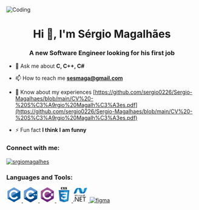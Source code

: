 <div display="inline-block">
  <img align="center" alt="Coding" width="400" src="https://i.pinimg.com/originals/4e/9e/1f/4e9e1f5a41b738e3066d135da871a46c.gif" >
</div>
<h1 align="center">Hi 👋, I'm Sérgio Magalhães</h1>
<h3 align="center">A new Software Engineer looking for his first job</h3>

- 💬 Ask me about **C, C++, C#**

- 📫 How to reach me **sesmaga@gmail.com**

- 📄 Know about my experiences [https://github.com/sergio0226/Sergio-Magalhaes/blob/main/CV%20-%20S%C3%A9rgio%20Magalh%C3%A3es.pdf](https://github.com/sergio0226/Sergio-Magalhaes/blob/main/CV%20-%20S%C3%A9rgio%20Magalh%C3%A3es.pdf)

- ⚡ Fun fact **I think I am funny**

<h3 align="left">Connect with me:</h3>
<p align="left">
<a href="https://kaggle.com/srgiomagalhes" target="blank"><img align="center" src="https://raw.githubusercontent.com/rahuldkjain/github-profile-readme-generator/master/src/images/icons/Social/kaggle.svg" alt="srgiomagalhes" height="30" width="40" /></a>
</p>

<h3 align="left">Languages and Tools:</h3>
<p align="left"> <a href="https://www.cprogramming.com/" target="_blank" rel="noreferrer"> <img src="https://raw.githubusercontent.com/devicons/devicon/master/icons/c/c-original.svg" alt="c" width="40" height="40"/> </a> <a href="https://www.w3schools.com/cpp/" target="_blank" rel="noreferrer"> <img src="https://raw.githubusercontent.com/devicons/devicon/master/icons/cplusplus/cplusplus-original.svg" alt="cplusplus" width="40" height="40"/> </a> <a href="https://www.w3schools.com/cs/" target="_blank" rel="noreferrer"> <img src="https://raw.githubusercontent.com/devicons/devicon/master/icons/csharp/csharp-original.svg" alt="csharp" width="40" height="40"/> </a> <a href="https://www.w3schools.com/css/" target="_blank" rel="noreferrer"> <img src="https://raw.githubusercontent.com/devicons/devicon/master/icons/css3/css3-original-wordmark.svg" alt="css3" width="40" height="40"/> </a> <a href="https://dotnet.microsoft.com/" target="_blank" rel="noreferrer"> <img src="https://raw.githubusercontent.com/devicons/devicon/master/icons/dot-net/dot-net-original-wordmark.svg" alt="dotnet" width="40" height="40"/> </a> <a href="https://www.figma.com/" target="_blank" rel="noreferrer"> <img src="https://www.vectorlogo.zone/logos/figma/figma-icon.svg" alt="figma" width="40" height="40"/> </a>
